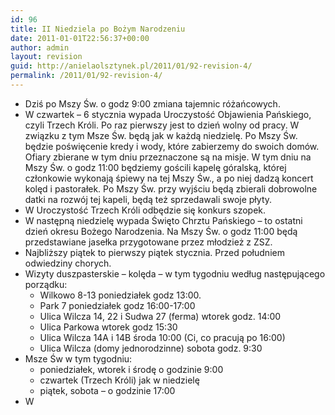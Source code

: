 ```yaml
---
id: 96
title: II Niedziela po Bożym Narodzeniu
date: 2011-01-01T22:56:37+00:00
author: admin
layout: revision
guid: http://anielaolsztynek.pl/2011/01/92-revision-4/
permalink: /2011/01/92-revision-4/
---
```

  * Dziś po Mszy Św. o godz 9:00 zmiana tajemnic różańcowych.
  * W czwartek &#8211; 6 stycznia wypada Uroczystość Objawienia Pańskiego, czyli Trzech Króli. Po raz pierwszy jest to dzień wolny od pracy. W związku z tym Msze Św. będą jak w każdą niedzielę. Po Mszy Św. będzie poświęcenie kredy i wody, które zabierzemy do swoich domów. Ofiary zbierane w tym dniu przeznaczone są na misje. W tym dniu na Mszy Św. o godz 11:00 będziemy gościli kapelę góralską, której członkowie wykonają śpiewy na tej Mszy Św., a po niej dadzą koncert kolęd i pastorałek. Po Mszy Św. przy wyjściu będą zbierali dobrowolne datki na rozwój tej kapeli, będą też sprzedawali swoje płyty.
  * W Uroczystość Trzech Króli odbędzie się konkurs szopek.
  * W następną niedzielę wypada Święto Chrztu Pańskiego &#8211; to ostatni dzień okresu Bożego Narodzenia. Na Mszy Św. o godz 11:00 będą przedstawiane jasełka przygotowane przez młodzież z ZSZ.
  * Najbliższy piątek to pierwszy piątek stycznia. Przed południem odwiedziny chorych.
  * Wizyty duszpasterskie &#8211; kolęda &#8211; w tym tygodniu według następującego porządku: 
      * Wilkowo 8-13 poniedziałek godz 13:00.
      * Park 7 poniedziałek godz 16:00-17:00
      * Ulica Wilcza 14, 22 i Sudwa 27 (ferma) wtorek godz. 14:00
      * Ulica Parkowa wtorek godz 15:30
      * Ulica Wilcza 14A i 14B środa 10:00 (Ci, co pracują po 16:00)
      * Ulica Wilcza (domy jednorodzinne) sobota godz. 9:30
  * Msze Św w tym tygodniu: 
      * poniedziałek, wtorek i środę o godzinie 9:00
      * czwartek (Trzech Króli) jak w niedzielę
      * piątek, sobota &#8211; o godzinie 17:00
  * W